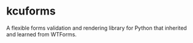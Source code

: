 # kcuforms
 A flexible forms validation and rendering library for Python that inherited and learned from WTForms.
